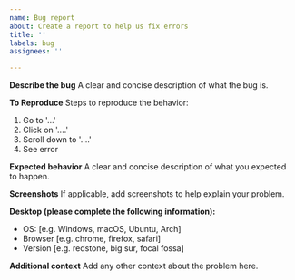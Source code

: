 ```yaml
---
name: Bug report
about: Create a report to help us fix errors
title: ''
labels: bug
assignees: ''

---
```


**Describe the bug**
A clear and concise description of what the bug is.

**To Reproduce**
Steps to reproduce the behavior:
1. Go to '...'
2. Click on '....'
3. Scroll down to '....'
4. See error

**Expected behavior**
A clear and concise description of what you expected to happen.

**Screenshots**
If applicable, add screenshots to help explain your problem.

**Desktop (please complete the following information):**
 - OS: [e.g. Windows, macOS, Ubuntu, Arch]
 - Browser [e.g. chrome, firefox, safari]
 - Version [e.g. redstone, big sur, focal fossa]

**Additional context**
Add any other context about the problem here.

